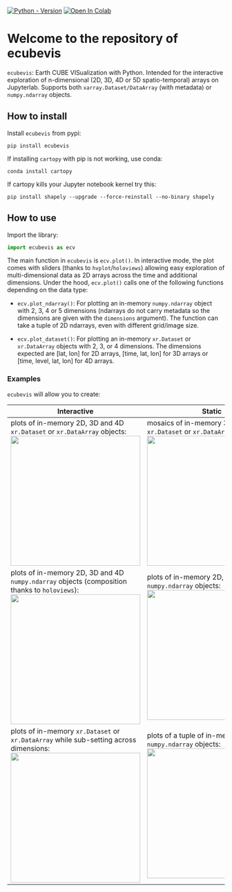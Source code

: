 [![Python - Version](https://img.shields.io/badge/PYTHON-3.6+-red?style=flat&logo=python&logoColor=white)](https://pepy.tech/project/ecubevis) 
[![Open In Colab](https://colab.research.google.com/assets/colab-badge.svg)](https://colab.research.google.com/github/carlgogo/ecubevis/blob/master/ecubevis.ipynb)

# Welcome to the repository of ecubevis

`ecubevis`: Earth CUBE VISualization with Python. Intended for the interactive exploration of n-dimensional (2D, 3D, 4D or 5D spatio-temporal) arrays on Jupyterlab. Supports both ``xarray.Dataset/DataArray`` (with metadata) or ``numpy.ndarray`` objects. 

## How to install

Install ``ecubevis`` from pypi:

```
pip install ecubevis
```

If installing ``cartopy`` with pip is not working, use conda: 

```
conda install cartopy
```

If cartopy kills your Jupyter notebook kernel try this:

```
pip install shapely --upgrade --force-reinstall --no-binary shapely
```

## How to use

Import the library:

```python
import ecubevis as ecv
```

The main function in ``ecubevis`` is ``ecv.plot()``. In interactive mode, the plot comes with sliders (thanks to `hvplot`/`holoviews`) allowing easy exploration of multi-dimensional data as 2D arrays across the time and additional dimensions. Under the hood, ``ecv.plot()`` calls one of the following functions depending on the data type: 

* ``ecv.plot_ndarray()``: For plotting an in-memory ``numpy.ndarray`` object with 2, 3, 4 or 5 dimensions (ndarrays do not carry metadata so the dimensions are given with the ``dimensions`` argument). The function can take a tuple of 2D ndarrays, even with different grid/image size.

* ``ecv.plot_dataset()``: For plotting an in-memory ``xr.Dataset`` or ``xr.DataArray`` objects with 2, 3, or 4 dimensions. The dimensions expected are [lat, lon] for 2D arrays, [time, lat, lon] for 3D arrays or [time, level, lat, lon] for 4D arrays.  

### Examples

``ecubevis`` will allow you to create:

| Interactive | Static |
| ----------- | -------|
| plots of in-memory 2D, 3D and 4D ``xr.Dataset`` or ``xr.DataArray`` objects: <img src="./screenshots/ecubevis_1.png" width="300"> | mosaics of in-memory 3D and 4D ``xr.Dataset`` or ``xr.DataArray`` objects: <img src="./screenshots/ecubevis_2.png" width="300"> |
| plots of in-memory 2D, 3D and 4D ``numpy.ndarray`` objects (composition thanks to ``holoviews``): <img src="./screenshots/ecubevis_3.png" width="300"> | plots of in-memory 2D, 3D and 4D ``numpy.ndarray`` objects: <img src="./screenshots/ecubevis_4.png" width="300"> |
| plots of in-memory ``xr.Dataset`` or ``xr.DataArray`` while sub-setting across dimensions: <img src="./screenshots/ecubevis_6.png" width="300"> | plots of a tuple of in-memory 2D ``numpy.ndarray`` objects: <img src="./screenshots/ecubevis_5.png" width="300"> |
